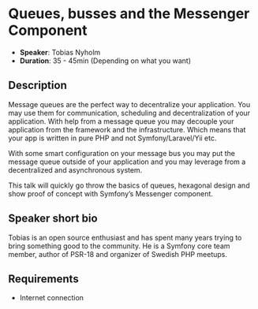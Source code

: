# Queues, busses and the Messenger Component

- __Speaker__: Tobias Nyholm
- __Duration__: 35 - 45min (Depending on what you want)

## Description

Message queues are the perfect way to decentralize your application. You may use
them for communication, scheduling and decentralization of your application. With
help from a message queue you may decouple your application from the framework and
the infrastructure. Which means that your app is written in pure PHP and not
Symfony/Laravel/Yii etc.

With some smart configuration on your message bus you may put the message queue
outside of your application and you may leverage from a decentralized and asynchronous
system.

This talk will quickly go throw the basics of queues, hexagonal design and show
proof of concept with Symfony’s Messenger component.


## Speaker short bio

Tobias is an open source enthusiast and has spent many years trying to bring something
good to the community. He is a Symfony core team member, author of PSR-18 and organizer
of Swedish PHP meetups.

## Requirements

- Internet connection

